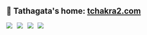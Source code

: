 ## 🏡 Tathagata's home: [tchakra2.com](https://tchakra2.com)

![](https://img.shields.io/badge/IBM%20Research-blue) &nbsp;
![](https://img.shields.io/badge/Artificial%20Intelligence-green) &nbsp;
![](https://img.shields.io/badge/Automated%20Planning-red) &nbsp;
![](https://img.shields.io/badge/Carbon-black)
